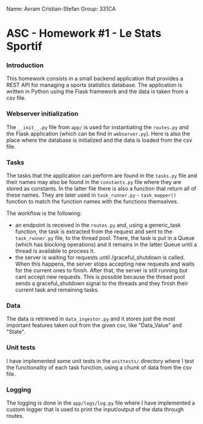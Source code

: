 Name: Avram Cristian-Stefan
Group: 331CA

# ASC - Homework #1 - Le Stats Sportif

### Introduction
  This homework consists in a small backend application that provides a REST API for managing a sports statistics database. The application is written in Python using the Flask framework and the data is taken from a csv file.

### Webserver initialization
  The ```__init__.py``` file from ```app/``` is used for instantiating the ```routes.py``` and the Flask application (which can be find in ```webserver.py```). Here is also the place where the database is initialized and the data is loaded from the csv file.

### Tasks
  The tasks that the application can perform are found in the ```tasks.py``` file and
  their names may also be found in the ```constants.py``` file where they are stored as constants. In the latter file there is also a function that return all of these
  names. They are later used in ```task_runner.py``` - ```task_mapper()``` function
  to match the function names with the functions themselves.

  The workflow is the following:
* an endpoint is received in the ```routes.py``` and, using a generic_task function, the task is extracted from the request and sent to the ```task_runner.py``` file, to the
thread pool. There, the task is put in a Queue (which has blocking operations) and
it remains in the latter Queue until a thread is available to process it.
* the server is waiting for requests until /graceful_shutdown is called. When this happens, the server stops accepting new requests and waits for the current ones to finish. After that, the server is still running but cant accept new requests. This is possible because
the thread pool sends a graceful_shutdown signal to the threads and they finish their
current task and remaining tasks.

### Data
  The data is retrieved in ```data_ingestor.py``` and it stores just the most important features
  taken out from the given csv, like "Data_Value" and "State".

### Unit tests
  I have implemented some unit tests in the ```unittests/``` directory where I test the
  functionality of each task function, using a chunk of data from the csv file.

### Logging
  The logging is done in the ```app/logs/log.py``` file where I have implemented a custom logger that is used to print the input/output of the data
  through routes.


  